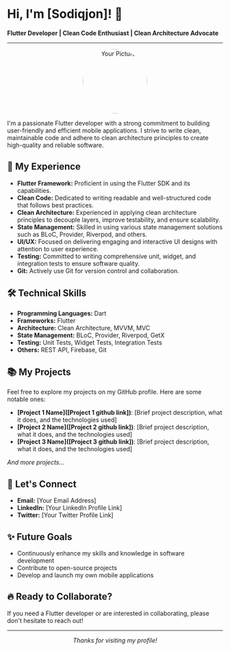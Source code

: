 # Hi, I'm [Sodiqjon]! 👋

**Flutter Developer | Clean Code Enthusiast | Clean Architecture Advocate**

---

<p align="center">
  <img src="[Your image or git avatar]" alt="Your Picture" width="150" style="border-radius: 50%;">
</p>

I'm a passionate Flutter developer with a strong commitment to building user-friendly and efficient mobile applications. I strive to write clean, maintainable code and adhere to clean architecture principles to create high-quality and reliable software.

## 🚀 My Experience

*   **Flutter Framework:** Proficient in using the Flutter SDK and its capabilities.
*   **Clean Code:** Dedicated to writing readable and well-structured code that follows best practices.
*   **Clean Architecture:** Experienced in applying clean architecture principles to decouple layers, improve testability, and ensure scalability.
*   **State Management:** Skilled in using various state management solutions such as BLoC, Provider, Riverpod, and others.
*   **UI/UX:** Focused on delivering engaging and interactive UI designs with attention to user experience.
*   **Testing:** Committed to writing comprehensive unit, widget, and integration tests to ensure software quality.
*   **Git:** Actively use Git for version control and collaboration.

## 🛠️ Technical Skills

*   **Programming Languages:** Dart
*   **Frameworks:** Flutter
*   **Architecture:** Clean Architecture, MVVM, MVC
*   **State Management:** BLoC, Provider, Riverpod, GetX
*   **Testing:** Unit Tests, Widget Tests, Integration Tests
*   **Others:** REST API, Firebase, Git

## 📚 My Projects

Feel free to explore my projects on my GitHub profile. Here are some notable ones:

*   **[Project 1 Name]([Project 1 github link])**: [Brief project description, what it does, and the technologies used]
*   **[Project 2 Name]([Project 2 github link])**: [Brief project description, what it does, and the technologies used]
*   **[Project 3 Name]([Project 3 github link])**: [Brief project description, what it does, and the technologies used]

*And more projects...*

## 🤝 Let's Connect

*   **Email:** [Your Email Address]
*   **LinkedIn:** [Your LinkedIn Profile Link]
*   **Twitter:** [Your Twitter Profile Link]

## ✨ Future Goals

*   Continuously enhance my skills and knowledge in software development
*   Contribute to open-source projects
*   Develop and launch my own mobile applications

## 🔥 Ready to Collaborate?

If you need a Flutter developer or are interested in collaborating, please don't hesitate to reach out!

---

<p align="center">
    <i>Thanks for visiting my profile!</i>
</p>

